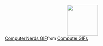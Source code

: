 <div id="header" align="center">
  <img src="https://tenor.com/ru/view/computer-nerds-geeky-coding-hack-gif-14794084" width="100"/>
</div>

<div class="tenor-gif-embed" data-postid="14794084" data-share-method="host" data-aspect-ratio="1.50235" data-width="100%"><a href="https://tenor.com/view/computer-nerds-geeky-coding-hack-gif-14794084">Computer Nerds GIF</a>from <a href="https://tenor.com/search/computer-gifs">Computer GIFs</a></div> <script type="text/javascript" async src="https://tenor.com/embed.js"></script>
